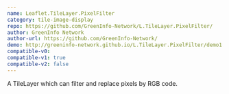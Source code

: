 ```yaml
---
name: Leaflet.TileLayer.PixelFilter
category: tile-image-display
repo: https://github.com/GreenInfo-Network/L.TileLayer.PixelFilter/
author: GreenInfo Network
author-url: https://github.com/GreenInfo-Network/
demo: http://greeninfo-network.github.io/L.TileLayer.PixelFilter/demo1.html
compatible-v0:
compatible-v1: true
compatible-v2: false
---
```


A TileLayer which can filter and replace pixels by RGB code.
